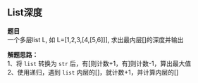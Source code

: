 ## List深度

**题目**    
一个多层list L, 如 L=[1,2,3,[4,[5,6]]], 求出最内层[]的深度并输出

**解题思路：**    
1、将 `list` 转换为 `str` 后，有[则计数+1，有]则计数-1，算出最大值    
2、使用递归，遇到 `list` 内层的[]，就计数+1，并计算内层的[]